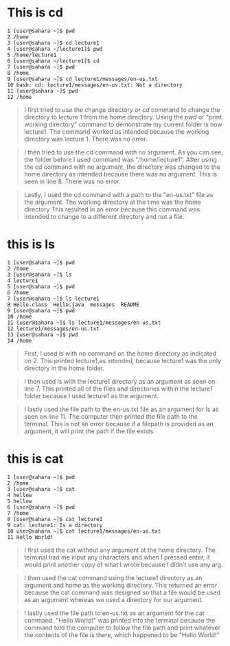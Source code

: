 # This is cd
```
1 [user@sahara ~]$ pwd
2 /home
3 [user@sahara ~]$ cd lecture1
4 [user@sahara ~/lecture1]$ pwd
5 /home/lecture1
6 [user@sahara ~/lecture1]$ cd
7 [user@sahara ~]$ pwd
8 /home
9 [user@sahara ~]$ cd lecture1/messages/en-us.txt
10 bash: cd: lecture1/messages/en-us.txt: Not a directory
11 [user@sahara ~]$ pwd
12 /home
```
>I first tried to use the change directory or *cd* command to change the directory
>to lecture 1 from the home directory. Using the *pwd* or "print working directory" 
>command to demonstrate my current folder is now lecture1. The command worked as 
>intended because the working directory was lecture 1. There was no error. 

>I then tried to use the cd command with no argument. As you can see, the folder
before I used command was "/home/lecture1". After using the cd command with no 
argument, the directory was changed to the home directory as intended because there 
>was no argument. This is seen in line 8. There was no error. 

>Lastly, I used the cd command with a path to the "en-us.txt" file as the argument.
>The working directory at the time was the home directory This resulted in an error 
>because this command was intended to change to a different directory and not a file.

# this is ls
```
1 [user@sahara ~]$ pwd
2 /home
3 [user@sahara ~]$ ls
4 lecture1
5 [user@sahara ~]$ pwd
6 /home
7 [user@sahara ~]$ ls lecture1
8 Hello.class  Hello.java  messages  README
9 [user@sahara ~]$ pwd
10 /home
11 [user@sahara ~]$ ls lecture1/messages/en-us.txt
12 lecture1/messages/en-us.txt
13 [user@sahara ~]$ pwd
14 /home
```

>First, I used ls with no command on the home directory as indicated on 2. This
>printed lecture1,as intended, because lecture1 was the only directory in the
>home folder. 

>I then used ls with the lecture1 directory as an argument as seen on line 7.
>This printed all of the files and directories within the lecture1 folder
>because I used lecture1 as the argument. 

> I lastly used the file path to the en-us.txt file as an argument for ls as
> seen on line 11. The computer then printed the file path to the terminal.
> This is not an error because if a filepath is provided as an argument, it will
> print the path if the file exists. 

# this is cat
```
1 [user@sahara ~]$ pwd
2 /home
3 [user@sahara ~]$ cat
4 hellow
5 hellow
6 [user@sahara ~]$ pwd
7 /home
8 [user@sahara ~]$ cat lecture1
9 cat: lecture1: Is a directory
10 user@sahara ~]$ cat lecture1/messages/en-us.txt
11 Hello World!
```

>I first used the cat without any argument at the home directory. The terminal 
>had me input any characters and when I pressed enter, it would print another 
>copy of what I wrote because I didn't use any arg. 

>I then used the cat command using the lecture1 directory as an argument and 
>home as the working directory. This returned an error because the cat command
>was designed so that a file would be used as an argument whereas we used a 
>directory for our argument. 

>I lastly used the file path to en-us.txt as an argument for the cat command. 
>"Hello World!" was printed into the terminal because the command told the 
>computer to follow the file path and print whatever the contents of the file 
>is there, which happened to be "Hello World!"
